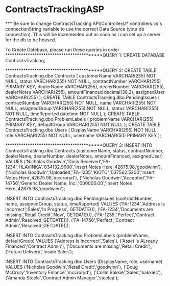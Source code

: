 # ContractsTrackingASP

*** Be sure to change ContractsTracking.API/Controllers/* controllers.cs's connectionString variable to use the correct Data Source (your db connection). This will be incremented out as soon as I can set up a server for the db to be housed.

To Create Datebase, please run these queries in order
******************************************QUERY 1:
CREATE DATABASE ContractsTracking;

******************************************QUERY 2:
CREATE TABLE ContractsTracking.dbo.Contracts (
	customerName VARCHAR(255) NOT NULL,
	status VARCHAR(255) NOT NULL,
	contractNumber VARCHAR(255) PRIMARY KEY,
	dealerName VARCHAR(255),
	dealerNumber VARCHAR(255),
	dealerNotes VARCHAR(255),
	amountFinanced decimal(38,2),
	assignedUser VARCHAR(255)
);
CREATE TABLE ContractsTracking.dbo.PendingIssues (
	contractNumber VARCHAR(255) NOT NULL,
	name VARCHAR(255) NOT NULL,
	assignedGroup VARCHAR(255) NOT NULL,
	status VARCHAR(255) NOT NULL,
	timeReported datetime NOT NULL
);
CREATE TABLE ContractsTracking.dbo.ProblemLabels (
	problemName VARCHAR(255) PRIMARY KEY,
	defaultGroup VARCHAR(255) NOT NULL
);
CREATE TABLE ContractsTracking.dbo.Users (
	DisplayName VARCHAR(255) NOT NULL,
	role VARCHAR(255) NOT NULL,
	username VARCHAR(50) PRIMARY KEY
);

******************************************QUERY 3:
INSERT INTO ContractsTracking.dbo.Contracts (customerName, status, contractNumber, dealerName, dealerNumber, dealerNotes, amountFinanced, assignedUser)
	VALUES
		('Nicholas Goodwin','Docs Received','FA-1234','HLAVINKA','034132.9900','Insert Notes Here',42675.98,'goodwinn'),
		('Nicholas Goodwin','Uploaded','FA-1235','KIOTO','037562.5200','Insert Notes Here',42675.98,'mccroryd'),
		('Nicholas Goodwin','Accepted','FA-14756','Generic Dealer Name, Inc.','000000.00','Insert Notes Here',42675.98,'goodwinn');
    
INSERT INTO ContractsTracking.dbo.PendingIssues (contractNumber, name, assignedGroup, status, timeReported)
	VALUES
		('FA-1234','Address Is Incorrect','Sales','In Progress', GETDATE()),
		('FA-1234','Documents are missing','Retail Credit','New', GETDATE()),
		('FA-1235','Perfect','Contract Admin','Resolved',GETDATE()),
		('FA-14756','Perfect','Contract Admin','Resolved',GETDATE());
    
INSERT INTO ContractsTracking.dbo.ProblemLabels (problemName, defaultGroup)
	VALUES 
		('Address Is Incorrect','Sales'),
		('Asset Is ALready Financed','Contract Admin'),
		('Documents are missing','Retail Credit'),
		('Future Delivery','Inside Sales');

INSERT INTO ContractsTracking.dbo.Users (DisplayName, role, username)
	VALUES
		('Nicholas Goodwin','Retail Credit','goodwinn'),
		('Doug McCrory','Inventory Finance','mccroryd'),
		('Collin Bakkie','Sales','bakkiec'),
		('Amanda Steele','Contract Admin Manager','steelea');

